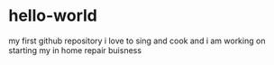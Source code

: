 # hello-world
my first github repository 
i love to sing and cook and i am working on starting my in home repair buisness 
